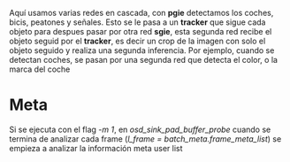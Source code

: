 Aquí usamos varias redes en cascada, con **pgie** detectamos los coches, bicis, peatones y señales. Esto se le pasa a un **tracker** que sigue cada objeto para despues pasar por otra red **sgie**, esta segunda red recibe el objeto seguid por el **tracker**, es decir un crop de la imagen con solo el objeto seguido y realiza una segunda inferencia. Por ejemplo, cuando se detectan coches, se pasan por una segunda red que detecta el color, o la marca del coche

# Meta
Si se ejecuta con el flag *-m 1*, en *osd_sink_pad_buffer_probe* cuando se termina de analizar cada frame (*l_frame = batch_meta.frame_meta_list*) se empieza a analizar la información meta user list